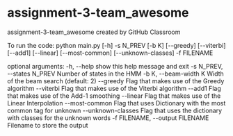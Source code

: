 # assignment-3-team_awesome
assignment-3-team_awesome created by GitHub Classroom

To run the code: 
python main.py [-h] -s N_PREV [-b K] [--greedy] [--viterbi] [--add1]
               [--linear] [--most-common] [--unknown-classes] -f FILENAME

optional arguments:
  -h, --help            show this help message and exit
  -s N_PREV, --states N_PREV
                        Number of states in the HMM
  -b K, --beam-width K  Width of the beam search (default: 2)
  --greedy              Flag that makes use of the Greedy algorithm
  --viterbi             Flag that makes use of the Viterbi algorithm
  --add1                Flag that makes use of the Add-1 smoothing
  --linear              Flag that makes use of the Linear Interpolation
  --most-common         Flag that uses Dictionary with the most common tag for
                        unknown
  --unknown-classes     Flag that uses the dictionary with classes for the
                        unknown words
  -f FILENAME, --output FILENAME
                        Filename to store the output
